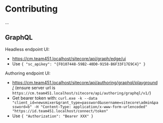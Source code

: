 # Contributing

...

## GraphQL

Headless endpoint UI:

- <https://cm.team451.localhost/sitecore/api/graph/edge/ui>
- Use `{ "sc_apikey": "{F0107448-59B2-40D0-9158-B6F33F17E9C4}" }`

Authoring endpoint UI:

- <https://cm.team451.localhost/sitecore/api/authoring/graphql/playground/> (ensure server url is `https://cm.team451.localhost/sitecore/api/authoring/graphql/v1/`)
- Get bearer token with: `curl.exe -k --data "client_id=newsmixer&grant_type=password&username=sitecore\admin&password=b" -H "Content-Type: application/x-www-form-urlencoded" "https://id.team451.localhost/connect/token"`
- Use `{ "Authorization": "Bearer XXX" }`
